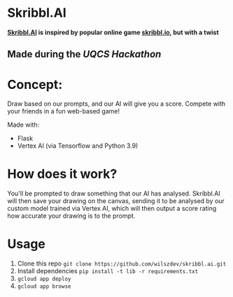 # Skribbl.AI

**[Skribbl.AI](https://gothic-welder-360715.ts.r.appspot.com) is inspired by popular online game [skribbl.io](https://skribbl.io), but with a twist**
## Made during the *UQCS Hackathon*
# Concept:
Draw based on our prompts, and our AI will give you a score. Compete with your friends in a fun web-based game!

Made with:
* Flask
* Vertex AI (via Tensorflow and Python 3.9)

# How does it work?
You'll be prompted to draw something that our AI has analysed. Skribbl.AI will then save your drawing on the canvas, sending it to be analysed by our custom model trained via Vertex AI, which will then output a score rating how accurate your drawing is to the prompt.

# Usage
1. Clone this repo `git clone https://github.com/wilszdev/skribbl.ai.git`
2. Install dependencies `pip install -t lib -r requirements.txt`
3. `gcloud app deploy`
4. `gcloud app browse`
